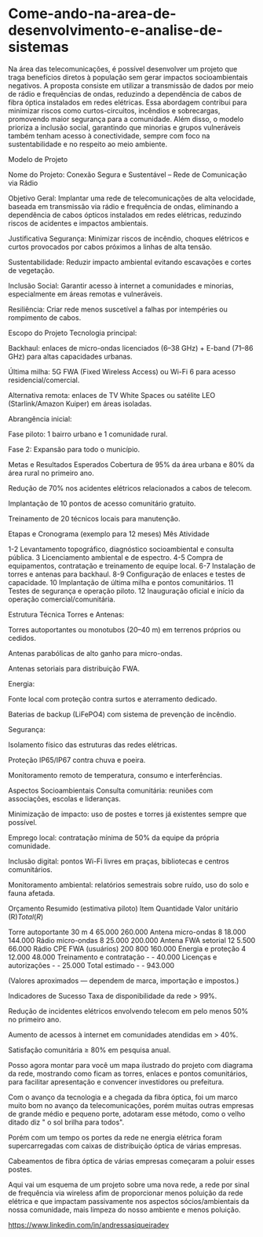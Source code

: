 # Come-ando-na-area-de-desenvolvimento-e-analise-de-sistemas

Na área das telecomunicações, é possível desenvolver um projeto que traga benefícios diretos à população sem gerar impactos socioambientais negativos. A proposta consiste em utilizar a transmissão de dados por meio de rádio e frequências de ondas, reduzindo a dependência de cabos de fibra óptica instalados em redes elétricas. Essa abordagem contribui para minimizar riscos como curtos-circuitos, incêndios e sobrecargas, promovendo maior segurança para a comunidade. Além disso, o modelo prioriza a inclusão social, garantindo que minorias e grupos vulneráveis também tenham acesso à conectividade, sempre com foco na sustentabilidade e no respeito ao meio ambiente.


Modelo de Projeto

Nome do Projeto: Conexão Segura e Sustentável – Rede de Comunicação via Rádio

Objetivo Geral: Implantar uma rede de telecomunicações de alta velocidade, baseada em transmissão via rádio e frequência de ondas, eliminando a dependência de cabos ópticos instalados em redes elétricas, reduzindo riscos de acidentes e impactos ambientais.

Justificativa
Segurança: Minimizar riscos de incêndio, choques elétricos e curtos provocados por cabos próximos a linhas de alta tensão.

Sustentabilidade: Reduzir impacto ambiental evitando escavações e cortes de vegetação.

Inclusão Social: Garantir acesso à internet a comunidades e minorias, especialmente em áreas remotas e vulneráveis.

Resiliência: Criar rede menos suscetível a falhas por intempéries ou rompimento de cabos.

Escopo do Projeto
Tecnologia principal:

Backhaul: enlaces de micro-ondas licenciados (6–38 GHz) + E-band (71–86 GHz) para altas capacidades urbanas.

Última milha: 5G FWA (Fixed Wireless Access) ou Wi-Fi 6 para acesso residencial/comercial.

Alternativa remota: enlaces de TV White Spaces ou satélite LEO (Starlink/Amazon Kuiper) em áreas isoladas.

Abrangência inicial:

Fase piloto: 1 bairro urbano e 1 comunidade rural.

Fase 2: Expansão para todo o município.

Metas e Resultados Esperados
Cobertura de 95% da área urbana e 80% da área rural no primeiro ano.

Redução de 70% nos acidentes elétricos relacionados a cabos de telecom.

Implantação de 10 pontos de acesso comunitário gratuito.

Treinamento de 20 técnicos locais para manutenção.

Etapas e Cronograma (exemplo para 12 meses)
Mês Atividade

1-2 Levantamento topográfico, diagnóstico socioambiental e consulta pública. 3 Licenciamento ambiental e de espectro. 4-5 Compra de equipamentos, contratação e treinamento de equipe local. 6-7 Instalação de torres e antenas para backhaul. 8-9 Configuração de enlaces e testes de capacidade. 10 Implantação de última milha e pontos comunitários. 11 Testes de segurança e operação piloto. 12 Inauguração oficial e início da operação comercial/comunitária.

Estrutura Técnica
Torres e Antenas:

Torres autoportantes ou monotubos (20–40 m) em terrenos próprios ou cedidos.

Antenas parabólicas de alto ganho para micro-ondas.

Antenas setoriais para distribuição FWA.

Energia:

Fonte local com proteção contra surtos e aterramento dedicado.

Baterias de backup (LiFePO4) com sistema de prevenção de incêndio.

Segurança:

Isolamento físico das estruturas das redes elétricas.

Proteção IP65/IP67 contra chuva e poeira.

Monitoramento remoto de temperatura, consumo e interferências.

Aspectos Socioambientais
Consulta comunitária: reuniões com associações, escolas e lideranças.

Minimização de impacto: uso de postes e torres já existentes sempre que possível.

Emprego local: contratação mínima de 50% da equipe da própria comunidade.

Inclusão digital: pontos Wi-Fi livres em praças, bibliotecas e centros comunitários.

Monitoramento ambiental: relatórios semestrais sobre ruído, uso do solo e fauna afetada.

Orçamento Resumido (estimativa piloto)
Item Quantidade Valor unitário (R$) Total (R$)

Torre autoportante 30 m 4 65.000 260.000 Antena micro-ondas 8 18.000 144.000 Rádio micro-ondas 8 25.000 200.000 Antena FWA setorial 12 5.500 66.000 Rádio CPE FWA (usuários) 200 800 160.000 Energia e proteção 4 12.000 48.000 Treinamento e contratação - - 40.000 Licenças e autorizações - - 25.000 Total estimado - - 943.000

(Valores aproximados — dependem de marca, importação e impostos.)

Indicadores de Sucesso
Taxa de disponibilidade da rede > 99%.

Redução de incidentes elétricos envolvendo telecom em pelo menos 50% no primeiro ano.

Aumento de acessos à internet em comunidades atendidas em > 40%.

Satisfação comunitária ≥ 80% em pesquisa anual.

Posso agora montar para você um mapa ilustrado do projeto com diagrama da rede, mostrando como ficam as torres, enlaces e pontos comunitários, para facilitar apresentação e convencer investidores ou prefeitura.

 Com o avanço da tecnologia e a chegada da fibra óptica, foi um marco muito bom no avanço da telecomunicações, porém muitas outras empresas de grande médio e pequeno porte, adotaram esse método, como o velho ditado diz " o sol brilha para todos".

Porém com um tempo os portes da rede ne energia elétrica foram supercarregadas com caixas de distribuição óptica de várias empresas.

Cabeamentos de fibra óptica de várias empresas começaram a poluir esses postes.

Aqui vai um esquema de um projeto sobre uma nova rede, a rede por sinal de frequência via wireless afim de proporcionar menos poluição da rede elétrica e que impactam passivamente nos aspectos sócios/ambientais da nossa comunidade, mais limpeza do nosso ambiente e menos poluição.



https://www.linkedin.com/in/andressasiqueiradev
